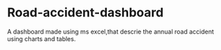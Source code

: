 # Road-accident-dashboard
A dashboard made using ms excel,that descrie the annual road accident using charts and tables.
